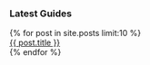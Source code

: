 ### Latest Guides

<div class="posts">
  {% for post in site.posts limit:10 %}
    <div class='post-ref'>
      <a href="{{ post.url }}">
        {{ post.title }}
      </a>
    </div>
  {% endfor %}
</div>
